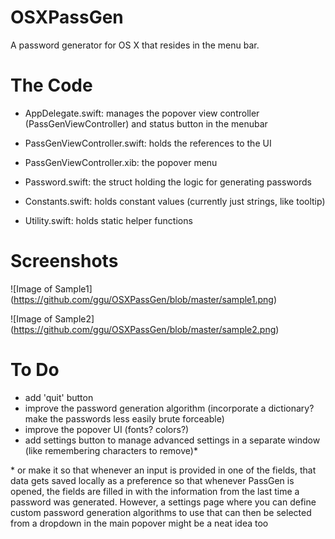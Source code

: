 # OSXPassGen
A password generator for OS X that resides in the menu bar.

# The Code
- AppDelegate.swift: manages the popover view controller (PassGenViewController) and status button in the menubar

- PassGenViewController.swift: holds the references to the UI

- PassGenViewController.xib: the popover menu

- Password.swift: the struct holding the logic for generating passwords

- Constants.swift: holds constant values (currently just strings, like tooltip)

- Utility.swift: holds static helper functions

# Screenshots
![Image of Sample1]
(https://github.com/ggu/OSXPassGen/blob/master/sample1.png)

![Image of Sample2]
(https://github.com/ggu/OSXPassGen/blob/master/sample2.png)

# To Do
- add 'quit' button
- improve the password generation algorithm (incorporate a dictionary? make the passwords less easily brute forceable)
- improve the popover UI (fonts? colors?)
- add settings button to manage advanced settings in a separate window (like remembering characters to remove)*

\* or make it so that whenever an input is provided in one of the fields, that data gets saved locally as a preference so that whenever PassGen is opened, the fields are filled in with the information from the last time a password was generated. However, a settings page where you can define custom password generation algorithms to use that can then be selected from a dropdown in the main popover might be a neat idea too
